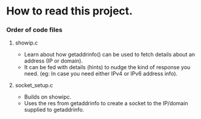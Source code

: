 # How to read this project.

### Order of code files
1. showip.c
    - Learn about how getaddrinfo() can be used to fetch details about an address (IP or domain).
    - It can be fed with details (hints) to nudge the kind of response you need. (eg: In case you need either IPv4 or IPv6 address info).

2. socket_setup.c
    - Builds on showipc.
    - Uses the res from getaddrinfo to create a socket to the IP/domain supplied to getaddrinfo.